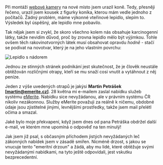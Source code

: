 <!-- dcterms:identifier = riderweblog#63 -->
<!-- dcterms:title = Emeritní drzoun a uražený koník -->
<!-- np9:categoryId = 2 -->
<!-- x4w:category = Lidé a jiná zvěř -->
<!-- np9:authorId = 1 -->
<!-- np9:authorEmail = michal.valasek@altairis.cz -->
<!-- dcterms:creator = Michal Altair Valášek -->
<!-- dcterms:created = 2003-06-13T17:29:38+02:00 -->
<!-- dcterms:dateAccepted = 2003-06-13T17:29:38+02:00 -->

Při montáži [webové kamery](http://www.rider.cz/cs/webcam/default.xtml) na nové místo jsem urazil koně. Tedy, přesněji řečeno, urazil jsem kousek z figurky koníka, kterou mám vedle jednoho z počítačů. Žádný problém, máme výkonné vteřinové lepidlo, slepím to. Výsledek byl úspěšný, ale lepidlo mne pobavilo. 

Tak nějak jsem si zvykl, že skoro všechno kolem nás obsahuje karcinogenní látky, takže nevidím důvod, proč by zrovna lepidlo mělo být výjimkou. Tohle ovšem těch rakovinotvorných látek musí obsahovat opravdu *hodně* - stačí se podívat na novotvar, který je na jeho vlastním povrchu:

![Lepidlo s nádorem](http://weblog.rider.cz/files/lepidlo.jpg)

Jednou ze stinných stránek podnikání jest skutečnost, že je člověk neustále obtěžován rozličnými otrapy, kteří se mu snaží cosi vnutit a vytáhnout z něj peníze.

Jeden z výše uvedených otrapů je jakýsi **Martin Petrášek [[martin@emerite.cz](mailto:martin@emerite.cz)]**. 28 května mi e-mailem zaslal nabídku služeb systému [eMerite](http://www.emerite.cz). Nabídku sice nevyžádanou, ale v právním systému ČR nikoliv nezákonnou. Služby eMerite považuji za reálně k ničemu, obdobné údaje jsou zjistitelné jinými, levnějšími prostředky, takže jsem mail přelétl očima a smazal.

Jaké bylo moje překvapení, když jsem dnes od pana Petráška obdržel další e-mail, ve kterém mne upomíná o odpověď na ten minulý!

Jak jsem již psal, s občasným příchodem jistých nevyžádaných leč zákonných nabídek jsem v zásadě smířen. Nicméně drzost, s jakou se vnucuje tento "emeritní drzoun" a žádá, aby mu lidé, které obtěžuje svými nevyžádanými nabídkami, na tyto ještě odpovídali, jest vskutku bezprecedentní.